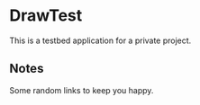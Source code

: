 # DrawTest

This is a testbed application for a private project.

## Notes

Some random links to keep you happy.

[Commit message generator ]: http://whatthecommit.com/	"Random Commit generator"

